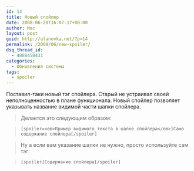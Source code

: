 ```yaml
---
id: 14
title: Новый спойлер
date: 2008-06-20T16:07:17+00:00
author: Mac
layout: post
guid: http://ulanovka.net/?p=14
permalink: /2008/06/new-spoiler/
dsq_thread_id:
  - 4888458431
categories:
  - Обновления системы
tags:
  - spoiler
---
```

Поставил-таки новый тэг спойлера. Старый не устраивал своей неполноценностью в плане функционала. Новый спойлер позволяет указывать название видимой части шапки спойлера.

> Делается это следующим образом:
  
> `[spoiler=<em>Пример видимого текста в шапке спойлера</em>]Само содержание спойлера[/spoiler]`
  
> Ну а если вам указание шапки не нужно, просто используйте сам тэг:
  
> `[spoiler]Содержание спойлера[/spoiler]`